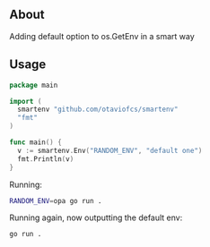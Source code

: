 ## About

Adding default option to os.GetEnv in a smart way

## Usage

```go
package main

import (
  smartenv "github.com/otaviofcs/smartenv"
  "fmt"
)

func main() {
  v := smartenv.Env("RANDOM_ENV", "default one")
  fmt.Println(v)
}
```

Running:

```bash
RANDOM_ENV=opa go run .
```

Running again, now outputting the default env:

```bash
go run .
```
